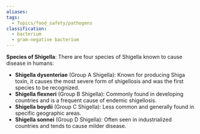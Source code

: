 ```yaml
---
aliases: 
tags:
  - Topics/food_safety/pathogens
classification:
  - bacterium
  - gram-negative bacterium
---
```

**Species of Shigella**: There are four species of Shigella known to cause disease in humans:

- **Shigella dysenteriae** (Group A Shigella): Known for producing Shiga toxin, it causes the most severe form of shigellosis and was the first species to be recognized.
- **Shigella flexneri** (Group B Shigella): Commonly found in developing countries and is a frequent cause of endemic shigellosis.
- **Shigella boydii** (Group C Shigella): Less common and generally found in specific geographic areas.
- **Shigella sonnei** (Group D Shigella): Often seen in industrialized countries and tends to cause milder disease.